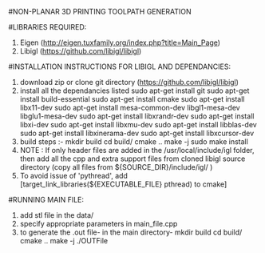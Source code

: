 #NON-PLANAR 3D PRINTING TOOLPATH GENERATION

#LIBRARIES REQUIRED:
1. Eigen (http://eigen.tuxfamily.org/index.php?title=Main_Page)
2. Libigl (https://github.com/libigl/libigl)

#INSTALLATION INSTRUCTIONS FOR LIBIGL AND DEPENDANCIES:

1. download zip or clone git directory (https://github.com/libigl/libigl)
2. install all the dependancies listed 
	sudo apt-get install git
	sudo apt-get install build-essential
	sudo apt-get install cmake
	sudo apt-get install libx11-dev
	sudo apt-get install mesa-common-dev libgl1-mesa-dev libglu1-mesa-dev
	sudo apt-get install libxrandr-dev
	sudo apt-get install libxi-dev
	sudo apt-get install libxmu-dev
	sudo apt-get install libblas-dev
	sudo apt-get install libxinerama-dev
	sudo apt-get install libxcursor-dev
2. build steps :-	mkdir build
			cd build/
			cmake ..
			make -j 
			sudo make install
3. NOTE : If only header files are added in the /usr/local/include/igl folder, then add all the cpp and extra support files from cloned libigl source directory (copy all files from ${SOURCE_DIR}/include/igl/ )
4. To avoid issue of 'pythread', add [target_link_libraries(${EXECUTABLE_FILE} pthread) to cmake]

#RUNNING MAIN FILE:

1. add stl file in the data/
2. specify appropriate parameters in main_file.cpp
3. to generate the .out file-
   in the main directory-
	mkdir build
	cd build/
	cmake ..
	make -j
	./OUTFile


 
